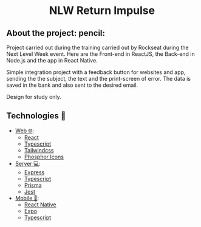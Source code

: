 <h1 align="center">NLW Return Impulse</h1>

## About the project: pencil:

Project carried out during the training carried out by Rockseat during the Next Level Week event.
Here are the Front-end in ReactJS, the Back-end in Node.js and the app in React Native.

Simple integration project with a feedback button for websites and app, sending the
the subject, the text and the print-screen of error. The data is saved in the bank and also sent to the desired email.

Design for study only.

## Technologies :rocket:

- [Web 🌐](./web):
  - [React](https://pt-br.reactjs.org/)
  - [Typescript](https://www.typescriptlang.org/)
  - [Tailwindcss](https://tailwindcss.com/)
  - [Phosphor Icons](https://phosphoricons.com/)
- [Server 💻](./server):
  - [Express](https://expressjs.com/pt-br/)
  - [Typescript](https://www.typescriptlang.org/)
  - [Prisma](https://www.prisma.io/)
  - [Jest](https://jestjs.io/pt-BR/)
- [Mobile 📱](./mobile):
  - [React Native](https://reactnative.dev/)
  - [Expo](https://expo.dev/)
  - [Typescript](https://www.typescriptlang.org/)

